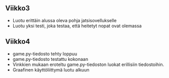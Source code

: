 ## Viikko3 

- Luotu erittäin alussa oleva pohja jatsisovellukselle
- Luotu yksi testi, joka testaa, että heitetyt nopat ovat olemassa 

## Viikko4

- game.py-tiedosto tehty loppuu
- game.py-tiedosto testattu kokonaan
- Vinkkien mukaan eroteltu game.py-tiedoston luokat erillisiin tiedostoihin. 
- Graafinen käyttöliittymä luotu alkuun

